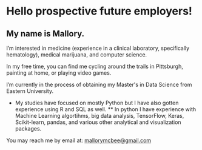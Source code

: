 # Hello prospective future employers!
## My name is Mallory.
I’m interested in medicine (experience in a clinical laboratory, specifically hematology), medical marijuana, and computer science.

In my free time, you can find me cycling around the trails in Pittsburgh, painting at home, or playing video games.

I’m currently in the process of obtaining my Master's in Data Science from Eastern University.
* My studies have focused on mostly Python but I have also gotten experience using R and SQL as well.
** In python I have experience with Machine Learning algortihms, big data analysis, TensorFlow, Keras, Scikit-learn, pandas, and various other analytical and visualization packages.

You may reach me by email at: mallorymcbee@gmail.com

